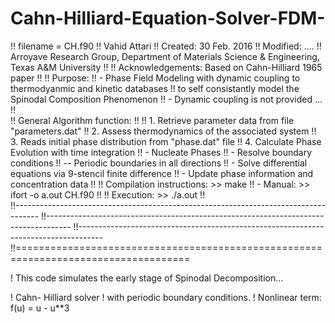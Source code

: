 # Cahn-Hilliard-Equation-Solver-FDM-

!! filename = CH.f90
!! Vahid Attari
!! Created: 30 Feb. 2016
!! Modified: ....
!! Arroyave Research Group, Department of Materials Science & Engineering, Texas A&M University
!!
!! Acknowledgements:  Based on Cahn-Hilliard 1965 paper
!!
!! Purpose:
!!   - Phase Field Modeling with dynamic coupling to thermodyanmic and kinetic databases
!!     to self consistantly model the Spinodal Composition Phenomenon
!!   - Dynamic coupling is not provided ...
!!   
!! General Algorithm function:
!!
!!   1. Retrieve parameter data from file "parameters.dat"
!!   2. Assess thermodynamics of the associated system 
!!   3. Reads initial phase distribution from "phase.dat" file
!!   4. Calculate Phase Evolution with time integration
!!      -  Nucleate Phases
!!      -  Resolve boundary conditions 
!!         -- Periodic boundaries in all directions
!!      -  Solve differential equations via 9-stencil finite difference
!!      -  Update phase information and concentration data
!!
!! Compilation instructions: >> make
!!    - Manual: >>  ifort -o a.out CH.f90
!!
!! Execution: >> ./a.out 
!!                                     
!!------------------------------------------------------------------------------------
!!------------------------------------------------------------------------------------
!!------------------------------------------------------------------------------------
!!====================================================================================

!   This code simulates the early stage of Spinodal Decomposition...

!   Cahn- Hilliard solver 
!   with periodic boundary conditions.
!   Nonlinear term: f(u) = u - u**3
